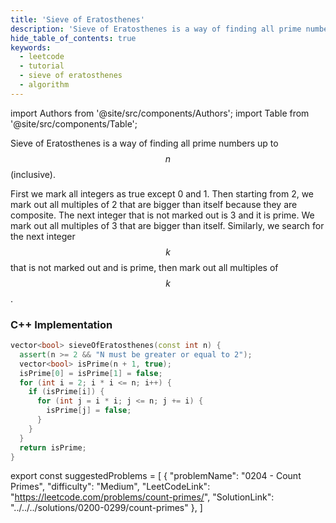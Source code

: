 ```yaml
---
title: 'Sieve of Eratosthenes'
description: 'Sieve of Eratosthenes is a way of finding all prime numbers up to N (inclusive).'
hide_table_of_contents: true
keywords:
  - leetcode
  - tutorial
  - sieve of eratosthenes
  - algorithm
---
```


import Authors from '@site/src/components/Authors';
import Table from '@site/src/components/Table';

<Authors names="@wingkwong"/>

Sieve of Eratosthenes is a way of finding all prime numbers up to $$n$$ (inclusive).

First we mark all integers as true except 0 and 1. Then starting from 2, we mark out all multiples of 2 that are bigger than itself because they are composite. The next integer that is not marked out is 3 and it is prime. We mark out all multiples of 3 that are bigger than itself. Similarly, we search for the next integer $$k$$ that is not marked out and is prime, then mark out all multiples of $$k$$.

### C++ Implementation

```cpp
vector<bool> sieveOfEratosthenes(const int n) {
  assert(n >= 2 && "N must be greater or equal to 2");
  vector<bool> isPrime(n + 1, true);
  isPrime[0] = isPrime[1] = false;
  for (int i = 2; i * i <= n; i++) {
    if (isPrime[i]) {
      for (int j = i * i; j <= n; j += i) {
        isPrime[j] = false;
      }
    }
  }
  return isPrime;
}
```

export const suggestedProblems = [
  {
    "problemName": "0204 - Count Primes",
    "difficulty": "Medium",
    "LeetCodeLink": "https://leetcode.com/problems/count-primes/",
    "SolutionLink": "../../../solutions/0200-0299/count-primes"
  },
]

<Table title="Suggested Problems" data={suggestedProblems} />